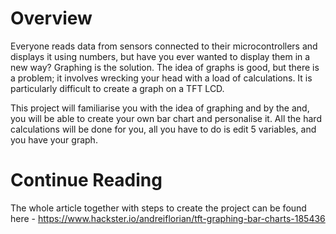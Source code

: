 # Overview
Everyone reads data from sensors connected to their microcontrollers and displays it using numbers, but have you ever wanted to display them in a new way? Graphing is the solution. The idea of graphs is good, but there is a problem; it involves wrecking your head with a load of calculations. It is particularly difficult to create a graph on a TFT LCD.

This project will familiarise you with the idea of graphing and by the and, you will be able to create your own bar chart and personalise it. All the hard calculations will be done for you, all you have to do is edit 5 variables, and you have your graph.

# Continue Reading
The whole article together with steps to create the project can be found here - https://www.hackster.io/andreiflorian/tft-graphing-bar-charts-185436